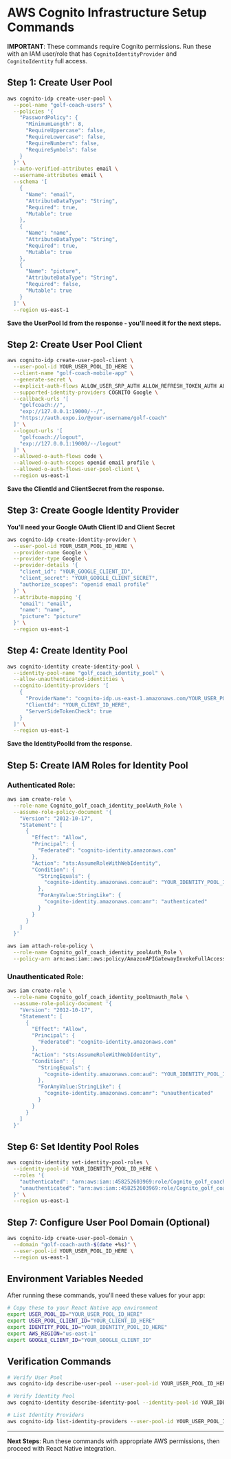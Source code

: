 # AWS Cognito Infrastructure Setup Commands

**IMPORTANT**: These commands require Cognito permissions. Run these with an IAM user/role that has `CognitoIdentityProvider` and `CognitoIdentity` full access.

## Step 1: Create User Pool

```bash
aws cognito-idp create-user-pool \
  --pool-name "golf-coach-users" \
  --policies '{
    "PasswordPolicy": {
      "MinimumLength": 8,
      "RequireUppercase": false,
      "RequireLowercase": false,
      "RequireNumbers": false,
      "RequireSymbols": false
    }
  }' \
  --auto-verified-attributes email \
  --username-attributes email \
  --schema '[
    {
      "Name": "email",
      "AttributeDataType": "String",
      "Required": true,
      "Mutable": true
    },
    {
      "Name": "name",
      "AttributeDataType": "String",
      "Required": true,
      "Mutable": true
    },
    {
      "Name": "picture",
      "AttributeDataType": "String",
      "Required": false,
      "Mutable": true
    }
  ]' \
  --region us-east-1
```

**Save the UserPool Id from the response - you'll need it for the next steps.**

## Step 2: Create User Pool Client

```bash
aws cognito-idp create-user-pool-client \
  --user-pool-id YOUR_USER_POOL_ID_HERE \
  --client-name "golf-coach-mobile-app" \
  --generate-secret \
  --explicit-auth-flows ALLOW_USER_SRP_AUTH ALLOW_REFRESH_TOKEN_AUTH ALLOW_USER_PASSWORD_AUTH \
  --supported-identity-providers COGNITO Google \
  --callback-urls '[
    "golfcoach://",
    "exp://127.0.0.1:19000/--/",
    "https://auth.expo.io/@your-username/golf-coach"
  ]' \
  --logout-urls '[
    "golfcoach://logout",
    "exp://127.0.0.1:19000/--/logout"
  ]' \
  --allowed-o-auth-flows code \
  --allowed-o-auth-scopes openid email profile \
  --allowed-o-auth-flows-user-pool-client \
  --region us-east-1
```

**Save the ClientId and ClientSecret from the response.**

## Step 3: Create Google Identity Provider

**You'll need your Google OAuth Client ID and Client Secret**

```bash
aws cognito-idp create-identity-provider \
  --user-pool-id YOUR_USER_POOL_ID_HERE \
  --provider-name Google \
  --provider-type Google \
  --provider-details '{
    "client_id": "YOUR_GOOGLE_CLIENT_ID",
    "client_secret": "YOUR_GOOGLE_CLIENT_SECRET",
    "authorize_scopes": "openid email profile"
  }' \
  --attribute-mapping '{
    "email": "email",
    "name": "name", 
    "picture": "picture"
  }' \
  --region us-east-1
```

## Step 4: Create Identity Pool

```bash
aws cognito-identity create-identity-pool \
  --identity-pool-name "golf_coach_identity_pool" \
  --allow-unauthenticated-identities \
  --cognito-identity-providers '[
    {
      "ProviderName": "cognito-idp.us-east-1.amazonaws.com/YOUR_USER_POOL_ID_HERE",
      "ClientId": "YOUR_CLIENT_ID_HERE",
      "ServerSideTokenCheck": true
    }
  ]' \
  --region us-east-1
```

**Save the IdentityPoolId from the response.**

## Step 5: Create IAM Roles for Identity Pool

### Authenticated Role:
```bash
aws iam create-role \
  --role-name Cognito_golf_coach_identity_poolAuth_Role \
  --assume-role-policy-document '{
    "Version": "2012-10-17",
    "Statement": [
      {
        "Effect": "Allow",
        "Principal": {
          "Federated": "cognito-identity.amazonaws.com"
        },
        "Action": "sts:AssumeRoleWithWebIdentity",
        "Condition": {
          "StringEquals": {
            "cognito-identity.amazonaws.com:aud": "YOUR_IDENTITY_POOL_ID_HERE"
          },
          "ForAnyValue:StringLike": {
            "cognito-identity.amazonaws.com:amr": "authenticated"
          }
        }
      }
    ]
  }'

aws iam attach-role-policy \
  --role-name Cognito_golf_coach_identity_poolAuth_Role \
  --policy-arn arn:aws:iam::aws:policy/AmazonAPIGatewayInvokeFullAccess
```

### Unauthenticated Role:
```bash
aws iam create-role \
  --role-name Cognito_golf_coach_identity_poolUnauth_Role \
  --assume-role-policy-document '{
    "Version": "2012-10-17",
    "Statement": [
      {
        "Effect": "Allow",
        "Principal": {
          "Federated": "cognito-identity.amazonaws.com"
        },
        "Action": "sts:AssumeRoleWithWebIdentity",
        "Condition": {
          "StringEquals": {
            "cognito-identity.amazonaws.com:aud": "YOUR_IDENTITY_POOL_ID_HERE"
          },
          "ForAnyValue:StringLike": {
            "cognito-identity.amazonaws.com:amr": "unauthenticated"
          }
        }
      }
    ]
  }'
```

## Step 6: Set Identity Pool Roles

```bash
aws cognito-identity set-identity-pool-roles \
  --identity-pool-id YOUR_IDENTITY_POOL_ID_HERE \
  --roles '{
    "authenticated": "arn:aws:iam::458252603969:role/Cognito_golf_coach_identity_poolAuth_Role",
    "unauthenticated": "arn:aws:iam::458252603969:role/Cognito_golf_coach_identity_poolUnauth_Role"
  }' \
  --region us-east-1
```

## Step 7: Configure User Pool Domain (Optional)

```bash
aws cognito-idp create-user-pool-domain \
  --domain "golf-coach-auth-$(date +%s)" \
  --user-pool-id YOUR_USER_POOL_ID_HERE \
  --region us-east-1
```

## Environment Variables Needed

After running these commands, you'll need these values for your app:

```bash
# Copy these to your React Native app environment
export USER_POOL_ID="YOUR_USER_POOL_ID_HERE"
export USER_POOL_CLIENT_ID="YOUR_CLIENT_ID_HERE"
export IDENTITY_POOL_ID="YOUR_IDENTITY_POOL_ID_HERE"
export AWS_REGION="us-east-1"
export GOOGLE_CLIENT_ID="YOUR_GOOGLE_CLIENT_ID"
```

## Verification Commands

```bash
# Verify User Pool
aws cognito-idp describe-user-pool --user-pool-id YOUR_USER_POOL_ID_HERE

# Verify Identity Pool  
aws cognito-identity describe-identity-pool --identity-pool-id YOUR_IDENTITY_POOL_ID_HERE

# List Identity Providers
aws cognito-idp list-identity-providers --user-pool-id YOUR_USER_POOL_ID_HERE
```

---

**Next Steps**: Run these commands with appropriate AWS permissions, then proceed with React Native integration.
